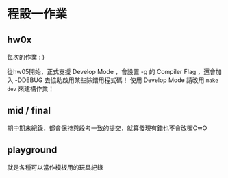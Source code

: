 # 程設一作業

## hw0x

每次的作業 : )

從hw05開始，正式支援 Develop Mode ，會設置 -g 的 Compiler Flag ，還會加入 -DDEBUG 去協助啟用某些除錯用程式碼！
使用 Develop Mode 請改用 `make dev` 來建構作業！

## mid / final

期中期末紀錄，都會保持與段考一致的提交，就算發現有錯也不會改喔OwO

## playground

就是各種可以當作模板用的玩具紀錄